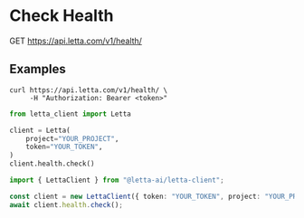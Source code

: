 # Check Health

GET https://api.letta.com/v1/health/

## Examples

```shell
curl https://api.letta.com/v1/health/ \
     -H "Authorization: Bearer <token>"
```

```python
from letta_client import Letta

client = Letta(
    project="YOUR_PROJECT",
    token="YOUR_TOKEN",
)
client.health.check()

```

```typescript
import { LettaClient } from "@letta-ai/letta-client";

const client = new LettaClient({ token: "YOUR_TOKEN", project: "YOUR_PROJECT" });
await client.health.check();

```
